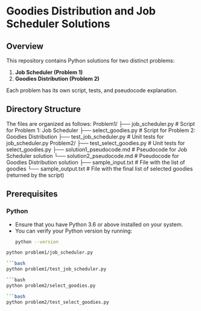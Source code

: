 # Goodies Distribution and Job Scheduler Solutions

## Overview
This repository contains Python solutions for two distinct problems:
1. **Job Scheduler (Problem 1)**
2. **Goodies Distribution (Problem 2)**

Each problem has its own script, tests, and pseudocode explanation.

## Directory Structure
The files are organized as follows:
Problem1/
├── job_scheduler.py  # Script for Problem 1: Job Scheduler
├── select_goodies.py # Script for Problem 2: Goodies Distribution
├── test_job_scheduler.py # Unit tests for job_scheduler.py
Problem2/
├── test_select_goodies.py # Unit tests for select_goodies.py
├── solution1_pseudocode.md # Pseudocode for Job Scheduler solution
└── solution2_pseudocode.md # Pseudocode for Goodies Distribution solution
├── sample_input.txt # File with the list of goodies
└── sample_output.txt # File with the final list of selected goodies (returned by the script)
## Prerequisites

### Python
- Ensure that you have Python 3.6 or above installed on your system.
- You can verify your Python version by running:
  ```bash
  python --version

```bash
python problem1/job_scheduler.py

```bash
python problem1/test_job_scheduler.py

```bash
python problem2/select_goodies.py

```bash
python problem2/test_select_goodies.py


